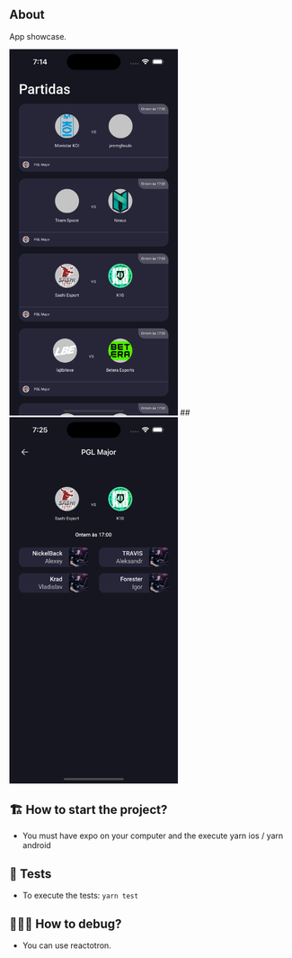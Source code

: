 ## About

App showcase.

<img src="im1.png" width="300">
##
<img src="im2.png" width="300">

## 🏗 How to start the project?

- You must have expo on your computer and the execute yarn ios / yarn android

## 🚨 Tests

- To execute the tests:
```yarn test```

## 🕵🏻‍♂️ How to debug?

- You can use reactotron.
